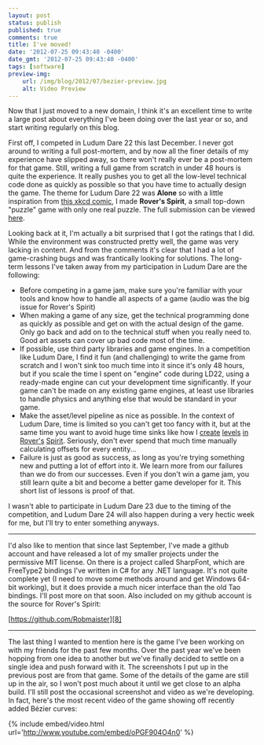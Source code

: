 ```yaml
---
layout: post
status: publish
published: true
comments: true
title: I've moved!
date: '2012-07-25 09:43:40 -0400'
date_gmt: '2012-07-25 09:43:40 -0400'
tags: [software]
preview-img:
    url: /img/blog/2012/07/bezier-preview.jpg
    alt: Video Preview
---
```


Now that I just moved to a new domain, I think it's an excellent time to write
a large post about everything I've been doing over the last year or so, and
start writing regularly on this blog.

First off, I competed in Ludum Dare 22 this last December. I never got around
to writing a full post-mortem, and by now all the finer details of my
experience have slipped away, so there won't really ever be a post-mortem for
that game. Still, writing a full game from scratch in under 48 hours is quite
the experience. It really pushes you to get all the low-level technical code
done as quickly as possible so that you have time to actually design the game.
The theme for Ludum Dare 22 was **Alone** so with a little inspiration from
[this xkcd comic][1], I made **Rover's Spirit**, a small top-down "puzzle"
game with only one real puzzle. The full submission can be viewed [here][2].

Looking back at it, I'm actually a bit surprised that I got the ratings that I
did. While the environment was constructed pretty well, the game was very
lacking in content. And from the comments it's clear that I had a lot of
game-crashing bugs and was frantically looking for solutions. The long-term
lessons I've taken away from my participation in Ludum Dare are the following:

 - Before competing in a game jam, make sure you're familiar with your tools
   and know how to handle all aspects of a game (audio was the big issue for
   Rover's Spirit)
 - When making a game of any size, get the technical programming done as
   quickly as possible and get on with the actual design of the game. Only go
   back and add on to the technical stuff when you really need to. Good art
   assets can cover up bad code most of the time.
 - If possible, use third party libraries and game engines. In a competition
   like Ludum Dare, I find it fun (and challenging) to write the game from
   scratch and I won't sink too much time into it since it's only 48 hours,
   but if you scale the time I spent on "engine" code during LD22, using a
   ready-made engine can cut your development time significantly. If your game
   can't be made on any existing game engines, at least use libraries to
   handle physics and anything else that would be standard in your game.
 - Make the asset/level pipeline as nice as possible. In the context of Ludum
   Dare, time is limited so you can't get too fancy with it, but at the same
   time you want to avoid huge time sinks like how I [create][3] [levels][4]
   [in][5] [Rover's][6] [Spirit][7]. Seriously, don't ever spend that much
   time manually calculating offsets for every entity...
 - Failure is just as good as success, as long as you're trying something new
   and putting a lot of effort into it. We learn more from our failures than
   we do from our successes. Even if you don't win a game jam, you still learn
   quite a bit and become a better game developer for it. This short list of
   lessons is proof of that.

I wasn't able to participate in Ludum Dare 23 due to the timing of the
competition, and Ludum Dare 24 will also happen during a very hectic week for
me, but I'll try to enter something anyways.

------------------------------------------------------------------------------

I'd also like to mention that since last September, I've made a github account
and have released a lot of my smaller projects under the permissive MIT
license. On there is a project called SharpFont, which are FreeType2 bindings
I've written in C# for any .NET language. It's not quite complete yet (I need
to move some methods around and get Windows 64-bit working), but it does
provide a much nicer interface than the old Tao bindings. I'll post more on
that soon. Also included on my github account is the source for Rover's
Spirit:

[https://github.com/Robmaister][8]

------------------------------------------------------------------------------

The last thing I wanted to mention here is the game I've been working on with
my friends for the past few months. Over the past year we've been hopping from
one idea to another but we've finally decided to settle on a single idea and
push forward with it. The screenshots I put up in the previous post are from
that game. Some of the details of the game are still up in the air, so I won't
post much about it until we get close to an alpha build. I'll still post the
occasional screenshot and video as we're developing. In fact, here's the most
recent video of the game showing off recently added Bézier curves:

{% include embed/video.html url='http://www.youtube.com/embed/oPGF904O4n0' %}

[1]: http://xkcd.com/695/
[2]: http://www.ludumdare.com/compo/ludum-dare-22/?action=preview&uid=7668
[3]: https://github.com/Robmaister/RoversSpirit/blob/master/RoversSpirit/AreaCave.cs
[4]: https://github.com/Robmaister/RoversSpirit/blob/master/RoversSpirit/AreaMars.cs
[5]: https://github.com/Robmaister/RoversSpirit/blob/master/RoversSpirit/AreaShip.cs
[6]: https://github.com/Robmaister/RoversSpirit/blob/master/RoversSpirit/AreaUpstairs.cs
[7]: https://github.com/Robmaister/RoversSpirit/blob/master/RoversSpirit/WorldState.cs#L128
[8]: https://github.com/Robmaister
